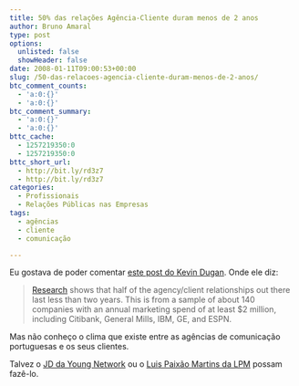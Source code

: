 ```yaml
---
title: 50% das relações Agência-Cliente duram menos de 2 anos
author: Bruno Amaral
type: post
options:
  unlisted: false
  showHeader: false
date: 2008-01-11T09:00:53+00:00
slug: /50-das-relacoes-agencia-cliente-duram-menos-de-2-anos/
btc_comment_counts:
  - 'a:0:{}'
  - 'a:0:{}'
btc_comment_summary:
  - 'a:0:{}'
  - 'a:0:{}'
bttc_cache:
  - 1257219350:0
  - 1257219350:0
bttc_short_url:
  - http://bit.ly/rd3z7
  - http://bit.ly/rd3z7
categories:
  - Profissionais
  - Relações Públicas nas Empresas
tags:
  - agências
  - cliente
  - comunicação

---
```

Eu gostava de poder comentar [este post do Kevin Dugan][1]. Onde ele diz:

> [Research][2] shows that half of the agency/client relationships out there last less than two years. This is from a sample of about 140 companies with an annual marketing spend of at least $2 million, including Citibank, General Mills, IBM, GE, and ESPN.

Mas não conheço o clima que existe entre as agências de comunicação portuguesas e os seus clientes.

Talvez o [JD da Young Network][3] ou o [Luis Paixão Martins da LPM][4] possam fazê-lo.

 [1]: http://prblog.typepad.com/strategic_public_relation/2007/12/50-of-agency-re.html
 [2]: http://www.bizjournals.com/cincinnati/stories/2007/11/26/daily7.html?ana=from_rss
 [3]: http://dofundodacomunicacao.blogspot.com/
 [4]: http://bloglpm.lpmcom.pt/